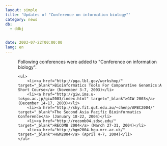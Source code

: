 ```yaml
---
layout: simple
title: 'Updates of "Conference on information biology"'
category: news
db:
  - ddbj


date: 2003-07-22T00:00:00
lang: en
---
```


<dd>Following conferences were added to "Conference on information biology".

    <ul>
        <li><a href="http://pga.lbl.gov/workshop/" target="_blank">Bioinformatics Tools For Comparative Genomics:A Short Course</a> (November 3-7, 2003)</li>
        <li><a href="http://giw.ims.u-tokyo.ac.jp/giw2003/index.html" target="_blank">GIW 2003</a> (December 14-17, 2003)</li>
        <li><a href="http://sky.fit.qut.edu.au/~chenp/APBC2004/" target="_blank">The Second Asia Pacific Bioinformatics Conference</a> (January 18-22, 2004)</li>
        <li><a href="http://recomb04.sdsc.edu/" target="_blank">RECOMB 2004</a> (March 27-31, 2004)</li>
        <li><a href="http://hgm2004.hgu.mrc.ac.uk/" target="_blank">HGM2004</a> (April 4-7, 2004)</li>
    </ul>
</dd>
